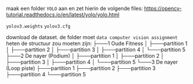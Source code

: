 
maak een folder `YOLO` aan en zet hierin  de volgende files:
https://opencv-tutorial.readthedocs.io/en/latest/yolo/yolo.html

```yolov3.weights```
```yolov3.cfg```



download de dataset. de folder moet 
```data computer vision assignment``` heten
de structuur zou moeten zijn:
├───1 Oude Fitness
│   ├───partition 1
│   ├───partition 2
│   ├───partition 3
│   ├───partition 4
│   └───partition 5
├───2 De nayer (Podium)
│   ├───partition 1
│   ├───partition 2
│   ├───partition 3
│   ├───partition 4
│   └───partition 5
└───3 De nayer (Loop piste)
    ├───partition 1
    ├───partition 2
    ├───partition 3
    ├───partition 4
    └───partition 5